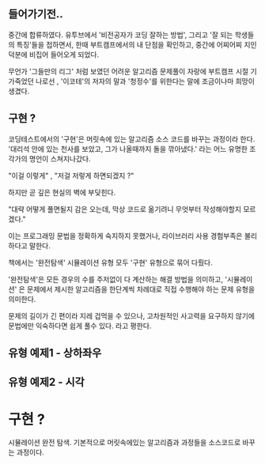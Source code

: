 ## 들어가기전..

중간에 합류하였다. 유투브에서 '비전공자가 코딩 잘하는 방법', 그리고 '잘 되는 학생들의 특징'들을 접하면서,
한때 부트캠프에서의 내 단점을 확인하고, 중간에 어찌어찌 지인덕분에 비집어 들어오게 되었다.

무언가 '그들만의 리그' 처럼 보였던 어려운 알고리즘 문제풀이 자랑에 부트캠프 시절 기가죽었던 나로선 ,
'이코테'의 저자의 말과 '청정수'를 위한다는 말에 조금이나마 희망이 생겼다.

## 구현 ?

코딩테스트에서의 '구현'은 머릿속에 있는 알고리즘 소스 코드를 바꾸는 과정이라 한다.
'대리석 안에 있는 천사를 보았고, 그가 나올때까지 돌을 깎아냈다.' 라는 어느 유명한 조각가의 명언이 스쳐지나갔다.

"이걸 이렇게" , "저걸 저렇게 하면되겠지 ?"

하지만 곧 깊은 현실의 벽에 부딪힌다.

"대략 어떻게 풀면될지 감은 오는데, 막상 코드로 옮기려니 무엇부터 작성해야할지 모르겠다."

이는 프로그래밍 문법을 정확하게 숙지하지 못했거나, 라이브러리 사용 경험부족은 불리하다고 말한다.

책에서는 '완전탐색' 시뮬레이션 유형 모두 '구현' 유형으로 묶어 다뤘다.

'완전탐색'은 모든 경우의 수를 주저없이 다 계산하는 해결 방법을 의미하고,
'시뮬레이션' 은 문제에서 제시한 알고리즘을 한단계씩 차례대로 직접 수행해야 하는 문제 유형을 의미한다.

문제의 길이가 긴 편이라 지레 겁먹을 수 있으나, 고차원적인 사고력을 요구하지 않기에 문법에만 익숙하다면 쉽게
풀수 있다. 라고 평한다.

## 유형 예제1 - 상하좌우

## 유형 예제2 - 시각


# 구현 ?

시뮬레이션 완전 탐색. 기본적으로 머릿속에있는 알고리즘과 과정들을 소스코드로 바꾸는 과정이다.
